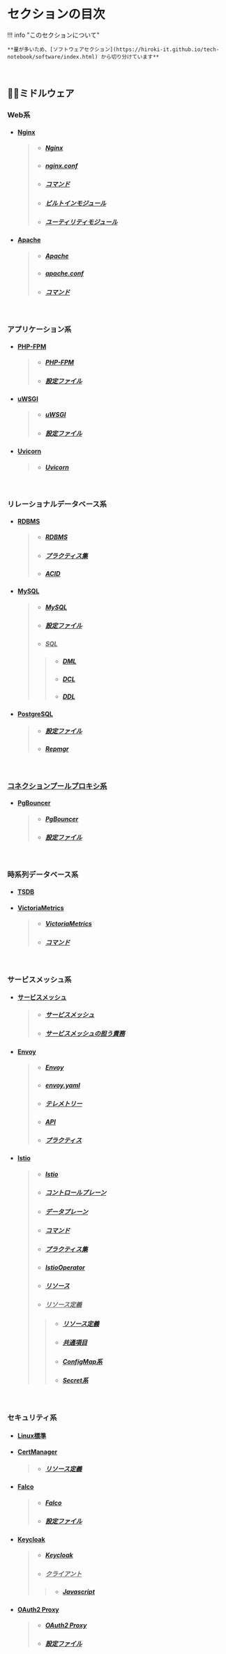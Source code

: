 

# セクションの目次

!!! info "このセクションについて"

    **量が多いため、[ソフトウェアセクション](https://hiroki-it.github.io/tech-notebook/software/index.html) から切り分けています**

<br>

## 🤝🏻ミドルウェア

### Web系

* #### <u>Nginx</u>
  > * ##### [︎Nginx](https://hiroki-it.github.io/tech-notebook/software/software_middleware_web_nginx.html)
  > * ##### [︎nginx.conf](https://hiroki-it.github.io/tech-notebook/software/software_middleware_web_nginx_conf.html)
  > * ##### [︎コマンド](https://hiroki-it.github.io/tech-notebook/software/software_middleware_web_nginx_command.html)
  > * ##### [ビルトインモジュール](https://hiroki-it.github.io/tech-notebook/software/software_middleware_web_nginx_module_builtin.html)
  > * ##### [ユーティリティモジュール](https://hiroki-it.github.io/tech-notebook/software/software_middleware_web_nginx_module_utility.html)
* #### <u>Apache</u>
  > * ##### [︎Apache](https://hiroki-it.github.io/tech-notebook/software/software_middleware_web_apache.html)
  > * ##### [︎apache.conf](https://hiroki-it.github.io/tech-notebook/software/software_middleware_web_apache_conf.html)
  > * ##### [︎コマンド](https://hiroki-it.github.io/tech-notebook/software/software_middleware_web_apache_command.html)

<br>

### アプリケーション系

* #### <u>PHP-FPM</u>
  > * ##### [︎PHP-FPM](https://hiroki-it.github.io/tech-notebook/software/software_middleware_application_gi_fastcgi_php_fpm.html)
  > * ##### [︎設定ファイル](https://hiroki-it.github.io/tech-notebook/software/software_middleware_application_gi_fastcgi_php_fpm_conf.html)

* #### <u>︎uWSGI</u>
  > * ##### [︎uWSGI](https://hiroki-it.github.io/tech-notebook/software/software_middleware_application_gi_wsgi_uwsgi.html)
  > * ##### [︎設定ファイル](https://hiroki-it.github.io/tech-notebook/software/software_middleware_application_gi_wsgi_uwsgi_conf.html)

* #### <u>︎Uvicorn</u>
  > * ##### [︎Uvicorn](https://hiroki-it.github.io/tech-notebook/software/software_middleware_application_gi_asgi_uvicorn.html)

<br>

### リレーショナルデータベース系

* #### <u>︎RDBMS</u>
  > * ##### [︎RDBMS](https://hiroki-it.github.io/tech-notebook/software/software_middleware_database_rdb_rdbms.html)
  > * ##### [プラクティス集](https://hiroki-it.github.io/tech-notebook/software/software_middleware_database_rdb_rdbms_practices.html)
  > * ##### [︎ACID](https://hiroki-it.github.io/tech-notebook/software/software_middleware_database_rdb_rdbms_acid.html)

* #### <u>MySQL</u>
  > * ##### [My︎SQL](https://hiroki-it.github.io/tech-notebook/software/software_middleware_database_rdb_mysql.html)
  > * ##### [設定ファイル](https://hiroki-it.github.io/tech-notebook/software/software_middleware_database_rdb_mysql_conf.html)
  > * ##### <u>SQL</u>
  > > * ##### [DML](https://hiroki-it.github.io/tech-notebook/software/software_middleware_database_rdb_mysql_sql_dml.html)
  > > * ##### [DCL](https://hiroki-it.github.io/tech-notebook/software/software_middleware_database_rdb_mysql_sql_dcl.html)
  > > * ##### [DDL](https://hiroki-it.github.io/tech-notebook/software/software_middleware_database_rdb_mysql_sql_ddl.html)

* #### <u>PostgreSQL</u>
  > * ##### [設定ファイル](https://hiroki-it.github.io/tech-notebook/software/software_middleware_database_rdb_postgresql_conf.html)
  > * ##### [Repmgr](https://hiroki-it.github.io/tech-notebook/software/software_middleware_database_rdb_postgresql_repmgr.html)

<br>

### <u>コネクションプールプロキシ系</u>

* #### <u>PgBouncer</u>
  > * ##### [PgBouncer](https://hiroki-it.github.io/tech-notebook/software/software_middleware_database_connection_pool_proxy_pgbouncer.html)
  > * ##### [設定ファイル](https://hiroki-it.github.io/tech-notebook/software/software_middleware_database_connection_pool_proxy_pgbouncer_conf.html)

<br>

### 時系列データベース系

* #### [TSDB](https://hiroki-it.github.io/tech-notebook/software/software_middleware_database_tsdb.html)

* #### <u>VictoriaMetrics</u>
  > * ##### [VictoriaMetrics](https://hiroki-it.github.io/tech-notebook/software/software_middleware_database_tsdb_victoriametrics.html)
  > * ##### [コマンド](https://hiroki-it.github.io/tech-notebook/software/software_middleware_database_tsdb_victoriametrics_command.html)

<br>

### サービスメッシュ系

* #### <u>︎サービスメッシュ</u>
  > * ##### [︎サービスメッシュ](https://hiroki-it.github.io/tech-notebook/software/software_middleware_service_mesh.html)
  > * ##### [︎サービスメッシュの担う責務](https://hiroki-it.github.io/tech-notebook/software/software_middleware_service_mesh_responsibility.html)

* #### <u>Envoy</u>
  > * ##### [︎Envoy](https://hiroki-it.github.io/tech-notebook/software/software_middleware_service_mesh_envoy.html)
  > * ##### [︎envoy.yaml](https://hiroki-it.github.io/tech-notebook/software/software_middleware_service_mesh_envoy_envoy_yaml.html)
  > * ##### [テレメトリー](https://hiroki-it.github.io/tech-notebook/software/software_middleware_service_mesh_envoy_telemetry.html)
  > * ##### [︎API](https://hiroki-it.github.io/tech-notebook/software/software_middleware_service_mesh_envoy_api.html)
  > * ##### [プラクティス](https://hiroki-it.github.io/tech-notebook/software/software_middleware_service_mesh_envoy_practice.html)

* #### <u>Istio</u>
  > * ##### [︎Istio](https://hiroki-it.github.io/tech-notebook/software/software_middleware_service_mesh_istio.html)
  > * ##### [コントロールプレーン](https://hiroki-it.github.io/tech-notebook/software/software_middleware_service_mesh_istio_control_plane.html)
  > * ##### [データプレーン](https://hiroki-it.github.io/tech-notebook/software/software_middleware_service_mesh_istio_data_plane.html)
  > * ##### [︎コマンド](https://hiroki-it.github.io/tech-notebook/software/software_middleware_service_mesh_istio_command.html)
  > * ##### [︎プラクティス集](https://hiroki-it.github.io/tech-notebook/software/software_middleware_service_mesh_istio_practices.html)
  > * ##### [︎IstioOperator](https://hiroki-it.github.io/tech-notebook/software/software_middleware_service_mesh_istio_operator_resource_definition.html)
  > * ##### [︎リソース](https://hiroki-it.github.io/tech-notebook/software/software_middleware_service_mesh_istio_resource.html)
  > * ##### <u>リソース定義</u>
  > > * ##### [︎リソース定義](https://hiroki-it.github.io/tech-notebook/software/software_middleware_service_mesh_istio_resource_definition.html)
  > > * ##### [共通項目](https://hiroki-it.github.io/tech-notebook/software/software_middleware_service_mesh_istio_resource_definition_common.html)
  > > * ##### [ConfigMap系](https://hiroki-it.github.io/tech-notebook/software/software_middleware_service_mesh_istio_resource_definition_configmap.html)
  > > * ##### [Secret系](https://hiroki-it.github.io/tech-notebook/software/software_middleware_service_mesh_istio_resource_definition_secret.html)

<br>

### セキュリティ系

* #### [︎︎Linux標準](https://hiroki-it.github.io/tech-notebook/software/software_middleware_security_linux.html)

* #### <u>CertManager</u>
  > * ##### [︎リソース定義](https://hiroki-it.github.io/tech-notebook/software/software_middleware_security_cert_manager_resource_definition.html)

* #### <u>Falco</u>
  > * ##### [Falco](https://hiroki-it.github.io/tech-notebook/software/software_middleware_security_falco.html)
  > * ##### [設定ファイル](https://hiroki-it.github.io/tech-notebook/software/software_middleware_security_falco_conf.html)

* #### <u>Keycloak</u>
  > * ##### [Keycloak](https://hiroki-it.github.io/tech-notebook/software/software_middleware_security_keycloak.html)
  > * ##### <u>クライアント</u>
  > > * ##### [Javascript](https://hiroki-it.github.io/tech-notebook/software/software_middleware_security_keycloak_client_package_javascript.html)

* #### <u>OAuth2 Proxy</u>
  > * ##### [OAuth2 Proxy](https://hiroki-it.github.io/tech-notebook/software/software_middleware_security_oauth2_proxy.html)
  > * ##### [設定ファイル](https://hiroki-it.github.io/tech-notebook/software/software_middleware_security_oauth2_proxy_conf.html)

<br>

